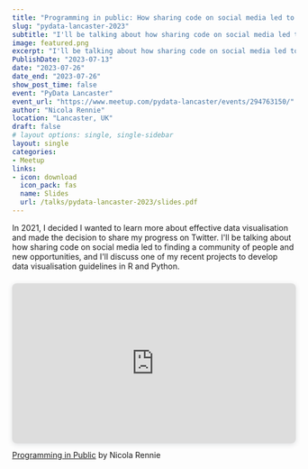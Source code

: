 ```yaml
---
title: "Programming in public: How sharing code on social media led to new opportunities"
slug: "pydata-lancaster-2023"
subtitle: "I'll be talking about how sharing code on social media led to finding a community of people and new opportunities, and I'll discuss one of my recent projects to develop data visualisation guidelines in R and Python."
image: featured.png
excerpt: "I'll be talking about how sharing code on social media led to finding a community of people and new opportunities, and I'll discuss one of my recent projects to develop data visualisation guidelines in R and Python."
PublishDate: "2023-07-13"
date: "2023-07-26"
date_end: "2023-07-26"
show_post_time: false
event: "PyData Lancaster"
event_url: "https://www.meetup.com/pydata-lancaster/events/294763150/"
author: "Nicola Rennie"
location: "Lancaster, UK"
draft: false
# layout options: single, single-sidebar
layout: single
categories:
- Meetup
links:
- icon: download
  icon_pack: fas
  name: Slides
  url: /talks/pydata-lancaster-2023/slides.pdf
---
```


In 2021, I decided I wanted to learn more about effective data visualisation and made the decision to share my progress on Twitter. I'll be talking about how sharing code on social media led to finding a community of people and new opportunities, and I'll discuss one of my recent projects to develop data visualisation guidelines in R and Python.

<div style="position: relative; width: 100%; height: 0; padding-top: 56.2500%;
 padding-bottom: 0; box-shadow: 0 2px 8px 0 rgba(63,69,81,0.16); margin-top: 1.6em; margin-bottom: 0.9em; overflow: hidden;
 border-radius: 8px; will-change: transform;">
  <iframe loading="lazy" style="position: absolute; width: 100%; height: 100%; top: 0; left: 0; border: none; padding: 0;margin: 0;"
    src="https:&#x2F;&#x2F;www.canva.com&#x2F;design&#x2F;DAFppARIGoA&#x2F;view?embed" allowfullscreen="allowfullscreen" allow="fullscreen">
  </iframe>
</div>
<a href="https:&#x2F;&#x2F;www.canva.com&#x2F;design&#x2F;DAFppARIGoA&#x2F;view?utm_content=DAFppARIGoA&amp;utm_campaign=designshare&amp;utm_medium=embeds&amp;utm_source=link" target="_blank" rel="noopener">Programming in Public</a> by Nicola Rennie
